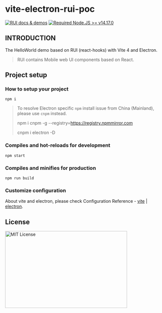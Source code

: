 # vite-electron-rui-poc

<a href="https://nikoni.top/rui-next/" target="_blank"><img src="https://img.shields.io/static/v1?label=&message=RUI%20docs%20%26%20demos&color=3366cc" alt="RUI docs & demos" /></a> [![Required Node.JS >= v14.17.0](https://img.shields.io/static/v1?label=node&message=%3E=14.17.0&logo=node.js&color=3f893e&style=flat)](https://nodejs.org/about/releases)

## INTRODUCTION

The HelloWorld demo based on RUI (react-hooks) with Vite 4 and Electron.

> RUI contains Mobile web UI components based on React.

## Project setup

### How to setup your project

```
npm i
```

> To resolve Electron specific `npm` install issue from China (Mainland), please use `cnpm` instead.
>
> npm i cnpm -g --registry=https://registry.npmmirror.com
>
> cnpm i electron -D

### Compiles and hot-reloads for development

```
npm start
```

### Compiles and minifies for production

```
npm run build
```

### Customize configuration

About vite and electron, please check Configuration Reference - [vite](https://vitejs.dev/config/) | [electron](https://www.electronjs.org/).

## License

<img src="https://nikoni.top/images/niko-mit-react.png" alt="MIT License" width="396" height="250"/>
